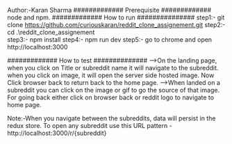 Author:-Karan Sharma
############# Prerequisite #############
node and npm.
############# How to run ###############
step1:- git clone https://github.com/curiouskaran/reddit_clone_assignement.git
step2:- cd .\reddit_clone_assignement\
step3:- npm install
step4:- npm run dev
step5:- go to chrome and open http://localhost:3000

############# How to test ##############
-->On the landing page, when you click on Title or subreddit name it will navigate to the subreddit.
  when you click on image, it will open the server side hosted image. Now Click browser back
  to return back to the home page.
-->When landed on a subreddit you can click on the image or gif to go the source of that
  image. For going back either click on browser back or reddit logo to navigate to home page.

Note:-When you navigate between the subreddits, data will persist in the redux store. To open any subreddit
use this URL pattern - http://localhost:3000/r/{subreddit}